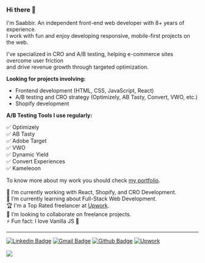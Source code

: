 ### Hi there 👋

I'm Saabbir. An independent front-end web developer with 8+ years of experience. <br />
I work with fun and enjoy developing responsive, mobile-first projects on the web. <br />

I've specialized in CRO and A/B testing, helping e-commerce sites overcome user friction <br />
and drive revenue growth through targeted optimization. <br />

**Looking for projects involving:**

- Frontend development (HTML, CSS, JavaScript, React)
- A/B testing and CRO strategy (Optimizely, AB Tasty, Convert, VWO, etc.)
- Shopify development

**A/B Testing Tools I use regularly:**

✅ Optimizely <br />
✅ AB Tasty <br />
✅ Adobe Target <br />
✅ VWO <br />
✅ Dynamic Yield <br />
✅ Convert Experiences <br />
✅ Kameleoon <br />

To know more about my work you should check [my portfolio](https://saabbir.github.io).

🔭 I’m currently working with React, Shopify, and CRO Development.<br />
🌱 I’m currently learning about Full-Stack Web Development.<br />
🏆 I'm a Top Rated freelancer at [Upwork](https://www.upwork.com/freelancers/~0125f9d541d9412fba).<br />
👯 I’m looking to collaborate on freelance projects.<br />
⚡ Fun fact: I love Vanilla JS :purple_heart:<br />

---

[![Linkedin Badge](https://img.shields.io/badge/-LinkedIn-blue?style=flat-square&logo=Linkedin&logoColor=white&link=https://www.linkedin.com/in/thesaabbir/)](https://www.linkedin.com/in/thesaabbir/)
[![Gmail Badge](https://img.shields.io/badge/-Gmail-c14438?style=flat-square&logo=Gmail&logoColor=white&link=mailto:thesaabbir@gmail.com)](mailto:thesaabbir@gmail.com)
[![Github Badge](https://img.shields.io/badge/-Portfolio-8a37db?style=flat-square&logo=Github&logoColor=white&link=https://saabbir.github.io)](https://saabbir.github.io)
[![Upwork](https://img.shields.io/badge/-Upwork-8a37db?style=flat-square&logo=Upwork&logoColor=white&color=green&link=https://www.upwork.com/o/profiles/users/~0125f9d541d9412fba/)](https://www.upwork.com/o/profiles/users/~0125f9d541d9412fba/)
<br><br>
![](https://komarev.com/ghpvc/?username=saabbir&color=ff69b4&style=flat-square)
